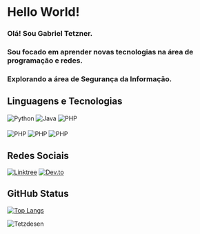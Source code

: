 # Hello World!
### Olá! Sou Gabriel Tetzner.

### Sou focado em aprender novas tecnologias na área de programação e redes.
### Explorando a área de Segurança da Informação.

## Linguagens e Tecnologias 
<div style='display: inline-block'> 
    <img align="center" alt="Python" src='https://img.shields.io/badge/Python-14354C?style=for-the-badge&logo=python&logoColor=white' />
    <img align="center" alt="Java" src='https://img.shields.io/badge/Java-ED8B00?style=for-the-badge&logo=java&logoColor=white' />
    <img align="center" alt="PHP" src='https://img.shields.io/badge/PHP-777BB4?style=for-the-badge&logo=php&logoColor=white' />
    </br>
     </br>
    <img align="center" alt="PHP" src='https://img.shields.io/badge/Sass-CC6699?style=for-the-badge&logo=sass&logoColor=white' />
    <img align="center" alt="PHP" src='https://img.shields.io/badge/prometheus-87CEFA?&style=for-the-badge&logo=PROMETHEUS' />
    <img align="center" alt="PHP" src='https://img.shields.io/badge/linux-6A5ACD?&style=for-the-badge&logo=linux' />
   
</div>

## Redes Sociais
[![Linktree](https://img.shields.io/badge/linktree-6A5ACD?&style=for-the-badge&logo=linktree)](https://linktr.ee/gabrieltetzner)
[![Dev.to](https://img.shields.io/badge/dev.to-6495ED?&style=for-the-badge&logo=dev.to)](https://dev.to/gabrieltetzner)


## GitHub Status
[![Top Langs](https://github-readme-stats.vercel.app/api/top-langs/?username=Tetzdesen&layout=compact&theme=algolia&show_icons=true)](https://github.com/anuraghazra/github-readme-stats)

![Tetzdesen](https://github-readme-stats.vercel.app/api?username=Tetzdesen&show_icons=true&theme=algolia)

